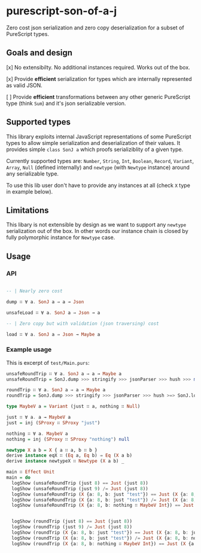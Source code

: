 # purescript-son-of-a-j

Zero cost json serialization and zero copy deserialization for a subset of PureScript types.

## Goals and design

[x] No extensibilty. No additional instances required. Works out of the box.

[x] Provide __efficient__ serialization for types which are internally represented as valid JSON.

[ ] Provide __efficient__ transformations between any other generic PureScript type (think `Sum`) and it's json serializable version.

## Supported types

This library exploits internal JavaScript representations of some PureScript types to allow simple serialization and deserialization of their values.
It provides simple `class SonJ a` which proofs serializiblity of a given type.

Currently supported types are: `Number`, `String`, `Int`, `Boolean`, `Record`, `Variant`, `Array`, `Null` (defined internally) and `newtype` (with `Newtype` instance) around any serializable type.

To use this lib user don't have to provide any instances at all (check `X` type in example below).

## Limitations

This libary is not extensible by design as we want to support any `newtype` serialization out of the box. In other words our instance chain is closed by fully polymorphic instance for `Newtype` case.

## Usage

### API

```purescript

-- | Nearly zero cost

dump ∷ ∀ a. SonJ a ⇒ a → Json

unsafeLoad ∷ ∀ a. SonJ a ⇒ Json → a

-- | Zero copy but with validation (json traversing) cost

load ∷ ∀ a. SonJ a ⇒ Json → Maybe a
```

### Example usage

This is excerpt of `test/Main.purs`:

```purescript
unsafeRoundTrip ∷ ∀ a. SonJ a ⇒ a → Maybe a
unsafeRoundTrip = SonJ.dump >>> stringify >>> jsonParser >>> hush >>> map SonJ.unsafeLoad

roundTrip ∷ ∀ a. SonJ a ⇒ a → Maybe a
roundTrip = SonJ.dump >>> stringify >>> jsonParser >>> hush >=> SonJ.load

type MaybeV a = Variant (just ∷ a, nothing ∷ Null)

just ∷ ∀ a. a → MaybeV a
just = inj (SProxy ∷ SProxy "just")

nothing ∷ ∀ a. MaybeV a
nothing = inj (SProxy ∷ SProxy "nothing") null

newtype X a b = X { a ∷ a, b ∷ b }
derive instance eqX ∷ (Eq a, Eq b) ⇒ Eq (X a b)
derive instance newtypeX ∷ Newtype (X a b) _

main ∷ Effect Unit
main = do
  logShow (unsafeRoundTrip (just 8) == Just (just 8))
  logShow (unsafeRoundTrip (just 9) /= Just (just 8))
  logShow (unsafeRoundTrip (X {a: 8, b: just "test"}) == Just (X {a: 8, b: just "test"}))
  logShow (unsafeRoundTrip (X {a: 8, b: just "test"}) /= Just (X {a: 8, b: nothing }))
  logShow (unsafeRoundTrip (X {a: 8, b: nothing ∷ MaybeV Int}) == Just (X {a: 8, b: nothing }))


  logShow (roundTrip (just 8) == Just (just 8))
  logShow (roundTrip (just 9) /= Just (just 8))
  logShow (roundTrip (X {a: 8, b: just "test"}) == Just (X {a: 8, b: just "test"}))
  logShow (roundTrip (X {a: 8, b: just "test"}) /= Just (X {a: 8, b: nothing }))
  logShow (roundTrip (X {a: 8, b: nothing ∷ MaybeV Int}) == Just (X {a: 8, b: nothing }))
```

